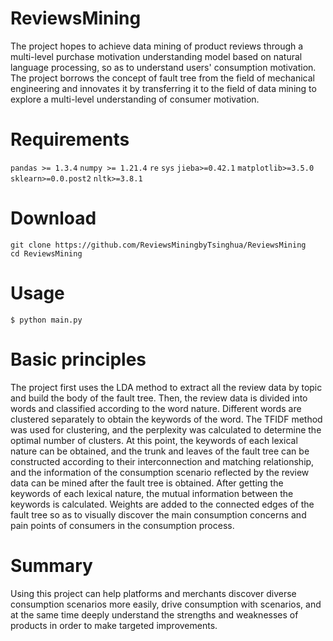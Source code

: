 # ReviewsMining
The project hopes to achieve data mining of product reviews through a multi-level purchase motivation understanding model based on natural language processing, so as to understand users' consumption motivation.
The project borrows the concept of fault tree from the field of mechanical engineering and innovates it by transferring it to the field of data mining to explore a multi-level understanding of consumer motivation.

# Requirements


`pandas >= 1.3.4`
`numpy >= 1.21.4`
`re`
`sys`
`jieba>=0.42.1`
`matplotlib>=3.5.0`
`sklearn>=0.0.post2`
`nltk>=3.8.1`


# Download
```
git clone https://github.com/ReviewsMiningbyTsinghua/ReviewsMining
cd ReviewsMining
```
# Usage
`$ python main.py`
# Basic principles
The project first uses the LDA method to extract all the review data by topic and build the body of the fault tree. Then, the review data is divided into words and classified according to the word nature. Different words are clustered separately to obtain the keywords of the word. The TFIDF method was used for clustering, and the perplexity was calculated to determine the optimal number of clusters. At this point, the keywords of each lexical nature can be obtained, and the trunk and leaves of the fault tree can be constructed according to their interconnection and matching relationship, and the information of the consumption scenario reflected by the review data can be mined after the fault tree is obtained.
After getting the keywords of each lexical nature, the mutual information between the keywords is calculated. Weights are added to the connected edges of the fault tree so as to visually discover the main consumption concerns and pain points of consumers in the consumption process.

# Summary
Using this project can help platforms and merchants discover diverse consumption scenarios more easily, drive consumption with scenarios, and at the same time deeply understand the strengths and weaknesses of products in order to make targeted improvements.
